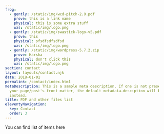 ```yaml
---
frog:
  - gently: /static/img/wcd-pitch-2.0.pdf
    prove: this is a link name
    physical: this is some extra stuff
    was: /static/img/logo.png
  - gently: /static/img/swastick-logo-v5.pdf
    prove: this
    physical: sfsdfsdfsdfsd
    was: /static/img/logo.png
  - gently: /static/img/wordpress-5.7.2.zip
    prove: Harsha
    physical: don't click this
    was: /static/img/logo.png
section: contact
layout: layouts/contact.njk
date: 2018-01-01
permalink: /contact/index.html
metaDescription: This is a sample meta description. If one is not present in
  your page/post's front matter, the default metadata.desciption will be used
  instead.
title: PDF and other files list
eleventyNavigation:
  key: Contact
  order: 3
---
```

You can find list of items here